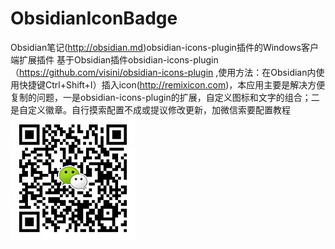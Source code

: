 # ObsidianIconBadge
Obsidian笔记(http://obsidian.md)obsidian-icons-plugin插件的Windows客户端扩展插件
基于Obsidian插件obsidian-icons-plugin（https://github.com/visini/obsidian-icons-plugin ,使用方法：在Obsidian内使用快捷键Ctrl+Shift+I）插入icon(http://remixicon.com)，本应用主要是解决方便复制的问题，一是obsidian-icons-plugin的扩展，自定义图标和文字的组合；二是自定义徽章。自行摸索配置不成或提议修改更新，加微信索要配置教程
![](weixin.jpg)
